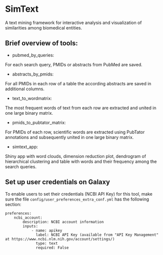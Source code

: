# SimText

A text mining framework for interactive analysis and visualization of similarities among biomedical entities.

## Brief overview of tools:

 - pubmed_by_queries: 

 For each search query, PMIDs or abstracts from PubMed are saved.

 - abstracts_by_pmids: 

 For all PMIDs in each row of a table the according abstracts are saved in additional columns.

 - text_to_wordmatrix: 

 The most frequent words of text from each row are extracted and united in one large binary matrix. 
 
 - pmids_to_pubtator_matrix: 

 For PMIDs of each row, scientific words are extracted using PubTator annotations and subsequently united in one large binary matrix. 

 - simtext_app: 

 Shiny app with word clouds, dimension reduction plot, dendrogram of hierarchical clustering and table with words and their frequency among the search queries.

## Set up user credentials on Galaxy

To enable users to set their credentials (NCBI API Key) for this tool,
make sure the file `config/user_preferences_extra_conf.yml` has the following section:

```
preferences:
    ncbi_account:
        description: NCBI account information
        inputs:
            - name: apikey
              label: NCBI API Key (available from "API Key Management" at https://www.ncbi.nlm.nih.gov/account/settings/)
              type: text
              required: False

```
